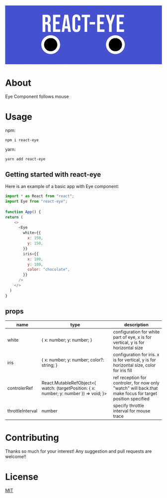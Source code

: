 ![react-eye](src/img/title.gif)

# About
Eye Component follows mouse


# Usage
npm:
```shell
npm i react-eye
```

yarn:
```shell
yarn add react-eye
```
## Getting started with react-eye
Here is an example of a basic app with Eye component:
```js
import * as React from "react";
import Eye from "react-eye";

function App() {
return (
    <>
      <Eye
        white={{
          x: 150,
          y: 150,
        }}
        iris={{
          x: 100,
          y: 100,
          color: "chocolate",
        }}
      />
    </>
  )
}
```

## props
|name|type|description|
|-|-|-|
|white|{ x: number; y: number; }|configuration for white part of eye, x is for vertical, y is for horizontal size|
|iris|{ x: number; y: number; color?: string; }|configuration for iris. x is for vertical, y is for horizontal size, color for iris fill|
|controlerRef|React.MutableRefObject<{ watch: (targetPosition: { x: number; y: number }) => void; }>| ref reception for controler, for now only "watch" will back.that make focus for target position specified|
|throttleInterval|number|specify throttle interval for mouse trace|


# Contributing
Thanks so much for your interest!
Any suggestion and pull requests are welcome!! 

# License
[MIT](https://choosealicense.com/licenses/mit/)

